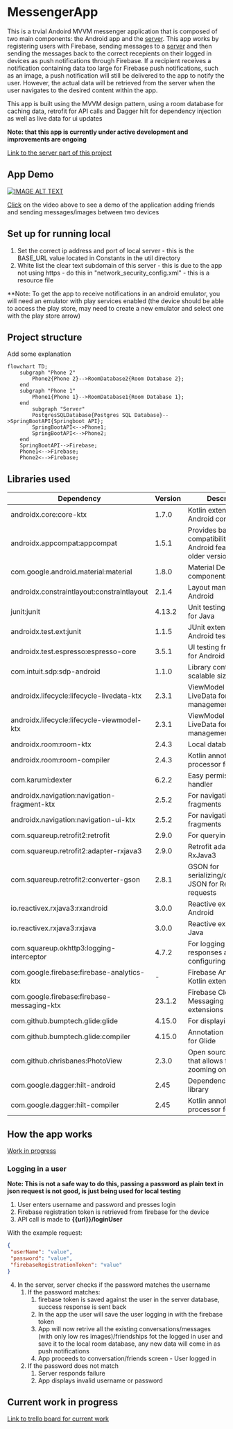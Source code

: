 # MessengerApp

This is a trvial Andoird MVVM messenger application that is composed of two main components: the Android app and the [server](https://github.com/lukekweston/MessengerAPI). This app works by registering users with Firebase, sending messages to a [server](https://github.com/lukekweston/MessengerAPI) and then sending the messages back to the correct recepients on their logged in devices as push notifications through Firebase.
If a recipient receives a notification containing data too large for Firebase push notifications, such as an image, a push notification will still be delivered to the app to notify the user. However, the actual data will be retrieved from the server when the user navigates to the desired content within the app.

This app is built using the MVVM design pattern, using a room database for caching data, retrofit for API calls and Dagger hilt for dependency injection as well as live data for ui updates

**Note: that this app is currently under active development and improvements are ongoing**

[Link to the server part of this project](https://github.com/lukekweston/MessengerAPI)


## App Demo

[![IMAGE ALT TEXT](http://img.youtube.com/vi/E7sOMdqAuEs/0.jpg)](http://www.youtube.com/watch?v=E7sOMdqAuEs "Messenger app demonstration")

[Click](http://www.youtube.com/watch?v=E7sOMdqAuEs) on the video above to see a demo of the application adding friends and sending messages/images between two devices

## Set up for running local

1. Set the correct ip address and port of local server - this is the BASE_URL value located in Constants in the util directory
2. White list the clear text subdomain of this server - this is due to the app not using https - do this in "network_security_config.xml" - this is a resource file

**Note: To get the app to receive notifications in an android emulator, you will need an emulator with play services enabled (the device should be able to access the play store, may need to create a new emulator and select one with the play store arrow)


## Project structure

Add some explanation

```mermaid
flowchart TD;
    subgraph "Phone 2"
        Phone2{Phone 2}-->RoomDatabase2{Room Database 2};
    end
    subgraph "Phone 1"
        Phone1{Phone 1}-->RoomDatabase1{Room Database 1};
    end
        subgraph "Server"
        PostgresSQLDatabase{Postgres SQL Database}-->SpringBootAPI{Springboot API};
        SpringBootAPI<-->Phone1;
        SpringBootAPI<-->Phone2;
    end
    SpringBootAPI-->Firebase;
    Phone1<-->Firebase;
    Phone2<-->Firebase;
```


## Libraries used

| Dependency | Version | Description |
| --- | --- | --- |
| androidx.core:core-ktx | 1.7.0 | Kotlin extensions for Android core library |
| androidx.appcompat:appcompat | 1.5.1 | Provides backward compatibility for newer Android features on older versions |
| com.google.android.material:material | 1.8.0 | Material Design UI components |
| androidx.constraintlayout:constraintlayout | 2.1.4 | Layout manager for Android |
| junit:junit | 4.13.2 | Unit testing framework for Java |
| androidx.test.ext:junit | 1.1.5 | JUnit extensions for Android testing |
| androidx.test.espresso:espresso-core | 3.5.1 | UI testing framework for Android |
| com.intuit.sdp:sdp-android | 1.1.0 | Library containing scalable size units |
| androidx.lifecycle:lifecycle-livedata-ktx | 2.3.1 | ViewModel and LiveData for data management |
| androidx.lifecycle:lifecycle-viewmodel-ktx | 2.3.1 | ViewModel and LiveData for data management |
| androidx.room:room-ktx | 2.4.3 | Local database |
| androidx.room:room-compiler | 2.4.3 | Kotlin annotation processor for Room |
| com.karumi:dexter | 6.2.2 | Easy permissions handler |
| androidx.navigation:navigation-fragment-ktx | 2.5.2 | For navigation between fragments |
| androidx.navigation:navigation-ui-ktx | 2.5.2 | For navigation between fragments |
| com.squareup.retrofit2:retrofit | 2.9.0 | For querying an API |
| com.squareup.retrofit2:adapter-rxjava3 | 2.9.0 | Retrofit adapter for RxJava3 |
| com.squareup.retrofit2:converter-gson | 2.8.1 | GSON for serializing/deserializing JSON for Retrofit requests |
| io.reactivex.rxjava3:rxandroid | 3.0.0 | Reactive extensions for Android |
| io.reactivex.rxjava3:rxjava | 3.0.0 | Reactive extensions for Java |
| com.squareup.okhttp3:logging-interceptor | 4.7.2 | For logging HTTP responses and configuring Retrofit |
| com.google.firebase:firebase-analytics-ktx | - | Firebase Analytics with Kotlin extensions |
| com.google.firebase:firebase-messaging-ktx | 23.1.2 | Firebase Cloud Messaging with Kotlin extensions |
| com.github.bumptech.glide:glide | 4.15.0 | For displaying images |
| com.github.bumptech.glide:compiler | 4.15.0 | Annotation processor for Glide |
| com.github.chrisbanes:PhotoView | 2.3.0 | Open source library that allows for pinch zooming on images |
| com.google.dagger:hilt-android | 2.45 | Dependency injection library |
| com.google.dagger:hilt-compiler | 2.45 | Kotlin annotation processor for Hilt |


## How the app works


[Work in progress](https://trello.com/c/5VldrnoJ/21-add-documenation-for-how-the-app-works)

### Logging in a user 

**Note: This is not a safe way to do this, passing a password as plain text in json request is not good, is just being used for local testing**

1. User enters username and password and presses login
2. Firebase registration token is retrieved from firebase for the device
3. API call is made to  **{{url}}/loginUser**
   
With the example request:
   ```json
{
    "userName": "value",
    "password": "value",
    "firebaseRegistrationToken": "value"
}
```
4. In the server, server checks if the password matches the username
    1. If the password matches:
        1. firebase token is saved against the user in the server database, success response is sent back
        2. In the app the user will save the user logging in with the firebase token
        3. App will now retrive all the existing conversations/messages (with only low res images)/friendships fot the logged in user and save it to the local room database, any new data will come in as push notifications
        4. App proceeds to conversation/friends screen - User logged in
    2. If the password does not match
        1. Server responds failure
        2. App displays invalid username or password



## Current work in progress

[Link to trello board for current work](https://trello.com/b/gPo8LC0v/messenger-app-todo)

